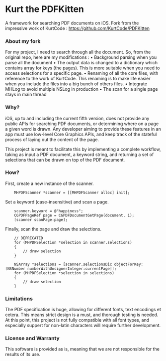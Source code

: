 # Kurt the PDFKitten

A framework for searching PDF documents on iOS.
Fork from the impressive work of KurtCode : https://github.com/KurtCode/PDFKitten

### About my fork
For my project, I need to search through all the document. So, from the original repo, here are my modifications :
• Background parsing when you parse all the document
• The output data is changed to a dictionary which contains array for keys (the pages). This is more suitable when you need to access selections for a specific page.
• Renaming of all the core files, with reference to the work of KurtCode. This renaming is to make life easier when you include the files into a big bunch of others files.
• Integrate MHLog to avoid multiple NSLog in production
• The scan for a single page stays in main thread

### Why?

iOS, up to and including the current fifth version, does not provide any public APIs for searching PDF documents, or determining where on a page a given word is drawn. Any developer aiming to provide these features in an app must use low-level Core Graphics APIs, and keep track of the stateful process of laying out the content of the page.

This project is meant to facilitate this by implementing a complete workflow, taking as input a PDF document, a keyword string, and returning a set of selections that can be drawn on top of the PDF document.

### How?

First, create a new instance of the scanner.

```
	MHPDFScanner *scanner = [[MHPDFScanner alloc] init];
```

Set a keyword (case-insensitive) and scan a page.

```
	scanner.keyword = @"happiness";
	CGPDFPageRef page = CGPDFDocumentGetPage(document, 1);
	[scanner scanPage:page];
```

Finally, scan the page and draw the selections.

```
	// DEPRECATED
	for (MHPDFSelection *selection in scanner.selections)
	{
		// draw selection
	}

	NSArray *selections = [scanner.selectionsDic objectForKey:[NSNumber numberWithUnsignerInteger:currentPage]];
	for (MHPDFSelection *selection in selections)
	{
		// draw selection
	}
```

### Limitations

The PDF specification is huge, allowing for different fonts, text encodings et cetera. This means strict design is a must, and thorough testing is needed. At this point, this project is not fully compatible with all font types, and especially suppert for non-latin characters will require further development.


### License and Warranty

This software is provided as is, meaning that we are not responsible for the results of its use.